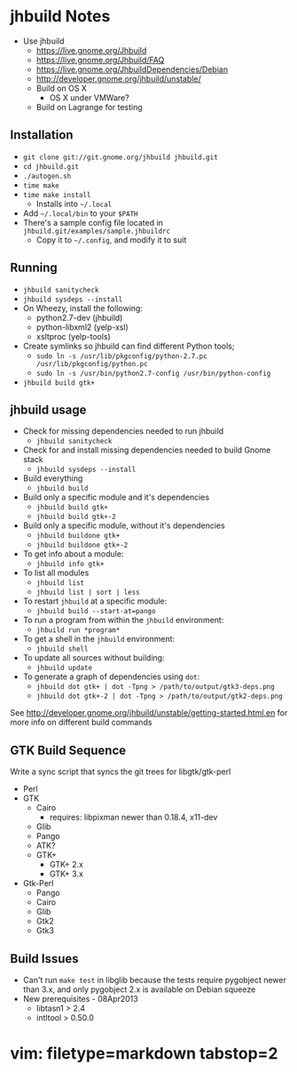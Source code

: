 # jhbuild Notes #

- Use jhbuild 
  - https://live.gnome.org/Jhbuild
  - https://live.gnome.org/Jhbuild/FAQ
  - https://live.gnome.org/JhbuildDependencies/Debian
  - http://developer.gnome.org/jhbuild/unstable/
  - Build on OS X
    - OS X under VMWare?
  - Build on Lagrange for testing

## Installation ##
- `git clone git://git.gnome.org/jhbuild jhbuild.git`
- `cd jhbuild.git`
- `./autogen.sh`
- `time make`
- `time make install` 
  - Installs into `~/.local`
- Add `~/.local/bin` to your `$PATH`
- There's a sample config file located in
  `jhbuild.git/examples/sample.jhbuildrc`
  - Copy it to `~/.config`, and modify it to suit

## Running ##
- `jhbuild sanitycheck`
- `jhbuild sysdeps --install`
- On Wheezy, install the following:
  - python2.7-dev (jhbuild)
  - python-libxml2 (yelp-xsl)
  - xsltproc (yelp-tools)
- Create symlinks so jhbuild can find different Python tools;
  - `sudo ln -s /usr/lib/pkgconfig/python-2.7.pc /usr/lib/pkgconfig/python.pc`
  - `sudo ln -s /usr/bin/python2.7-config /usr/bin/python-config`
- `jhbuild build gtk+`

## jhbuild usage ##
- Check for missing dependencies needed to run jhbuild
  - `jhbuild sanitycheck`
- Check for and install missing dependencies needed to build Gnome stack
  - `jhbuild sysdeps --install`
- Build everything
  - `jhbuild build`
- Build only a specific module and it's dependencies
  - `jhbuild build gtk+`
  - `jhbuild build gtk+-2`
- Build only a specific module, without it's dependencies
  - `jhbuild buildone gtk+`
  - `jhbuild buildone gtk+-2`
- To get info about a module:
  - `jhbuild info gtk+`
- To list all modules
  - `jhbuild list`
  - `jhbuild list | sort | less`
- To restart `jhbuild` at a specific module:
  - `jhbuild build --start-at=pango`
- To run a program from within the `jhbuild` environment:
  - `jhbuild run *program*`
- To get a shell in the `jhbuild` environment:
  - `jhbuild shell`
- To update all sources without building:
  - `jhbuild update`
- To generate a graph of dependencies using `dot`:
  - `jhbuild dot gtk+ | dot -Tpng > /path/to/output/gtk3-deps.png`
  - `jhbuild dot gtk+-2 | dot -Tpng > /path/to/output/gtk2-deps.png`

See http://developer.gnome.org/jhbuild/unstable/getting-started.html.en for
more info on different build commands

## GTK Build Sequence ##
Write a sync script that syncs the git trees for libgtk/gtk-perl
- Perl
- GTK
  - Cairo
    - requires: libpixman newer than 0.18.4, x11-dev
  - Glib
  - Pango
  - ATK?
  - GTK+
    - GTK+ 2.x
    - GTK+ 3.x
- Gtk-Perl
  - Pango
  - Cairo
  - Glib
  - Gtk2
  - Gtk3

## Build Issues ##
- Can't run `make test` in libglib because the tests require pygobject newer
  than 3.x, and only pygobject 2.x is available on Debian squeeze
- New prerequisites - 08Apr2013
  - libtasn1 > 2.4
  - intltool > 0.50.0

# vim: filetype=markdown tabstop=2
